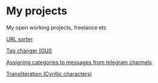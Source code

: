 # My projects
My open working projects, freelance etc

[URL sorter](https://github.com/ArtemKhadris/url_sorting)

[Tag changer (GUI)](https://github.com/ArtemKhadris/Tag_changer)

[Assigning categories to messages from telegram channels](https://github.com/ArtemKhadris/Categ-for-tg-messages)

[Transliteration (Cyrillic characters)](https://github.com/ArtemKhadris/Transliteration-Cyrillic-characters)
